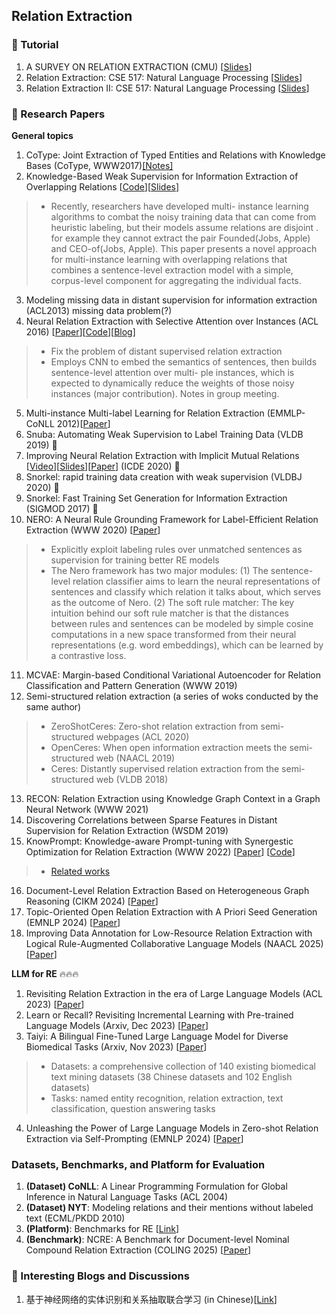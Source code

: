 ## Relation Extraction

### 📝 Tutorial
1. A SURVEY ON RELATION EXTRACTION (CMU) [[Slides](http://www.cs.cmu.edu/~nbach/papers/A-survey-on-Relation-Extraction-Slides.pdf)]
2. Relation Extraction: CSE 517: Natural Language Processing [[Slides](https://courses.cs.washington.edu/courses/cse517/13wi/slides/cse517wi13-RelationExtraction.pdf)]
3. Relation Extraction II: CSE 517: Natural Language Processing [[Slides](https://courses.cs.washington.edu/courses/cse517/13wi/slides/cse517wi13-RelationExtractionII.pdf)]

### 📝 Research Papers
__General topics__
1. CoType: Joint Extraction of Typed Entities and Relations with Knowledge Bases (CoType, WWW2017)[[Notes]](
https://blog.csdn.net/hqc888688/article/details/73559365)
2. Knowledge-Based Weak Supervision for Information Extraction of Overlapping Relations [[Code](http://aiweb.cs.washington.edu/ai/raphaelh/mr/)][[Slides](https://www.slideserve.com/anila/knowledge-based-weak-supervision-for-information-extraction-of-overlapping-relations)]
> * Recently, researchers have developed multi- instance learning algorithms to combat the noisy training data that can come from heuristic labeling, but their models assume relations are disjoint . for example they cannot extract the pair Founded(Jobs, Apple) and CEO-of(Jobs, Apple). This paper presents a novel approach for multi-instance learning with overlapping relations that combines a sentence-level extraction model with a simple, corpus-level component for aggregating the individual facts. 
3. Modeling missing data in distant supervision for information extraction (ACL2013) missing data problem(?)
4. Neural Relation Extraction with Selective Attention over Instances (ACL 2016) [[Paper](http://www.aclweb.org/anthology/P16-1200)][[Code](https://github.com/thunlp/OpenNRE)][[Blog](https://zhuanlan.zhihu.com/p/22666876)]
> * Fix the problem of distant supervised relation extraction
> * Employs CNN to embed the semantics of sentences, then builds sentence-level attention over multi- ple instances, which is expected to dynamically reduce the weights of those noisy instances (major contribution). Notes in group meeting.
5. Multi-instance Multi-label Learning for Relation Extraction (EMMLP-CoNLL 2012)[[Paper](https://www.aclweb.org/anthology/D12-1042)]
6. Snuba: Automating Weak Supervision to Label Training Data (VLDB 2019) 🌟
7. Improving Neural Relation Extraction with Implicit Mutual Relations [[Video](https://www.google.com/url?q=https://drive.google.com/open?id%3D1Ksh1lBwJ0V2nopiLoh-Uk5eofJW6uRrA&sa=D&ust=1587488616483000&usg=AFQjCNEPrROfm72JmChuKgls7cAo2fniOA)][[Slides](https://www.google.com/url?q=https://drive.google.com/open?id%3D1hIfhz0qfPu9p44kWfhhywj_D8EF9eGX5&sa=D&ust=1587488616483000&usg=AFQjCNFpDtYPPYI16sI05NBwoLqUt8jtog)][[Paper](https://conferences.computer.org/icde/2020/pdfs/ICDE2020-5acyuqhpJ6L9P042wmjY1p/290300b021/290300b021.pdf)] (ICDE 2020) 🌟
8. Snorkel: rapid training data creation with weak supervision (VLDBJ 2020) 🌟
9. Snorkel: Fast Training Set Generation for Information Extraction (SIGMOD 2017) 🌟
10. NERO: A Neural Rule Grounding Framework for Label-Efficient Relation Extraction (WWW 2020) [[Paper](https://dl.acm.org/doi/pdf/10.1145/3366423.3380282)]
> * Explicitly exploit labeling rules over unmatched sentences as supervision for training better RE models
> * The Nero framework has two major modules: (1) The sentence-level relation classifier aims to learn the neural representations of sentences and classify which relation it talks about, which serves as the outcome of Nero. (2) The soft rule matcher: The key intuition behind our soft rule matcher is that the distances between rules and sentences can be modeled by simple cosine computations in a new space transformed from their neural representations (e.g. word embeddings), which can be learned by a contrastive loss. 
11. MCVAE: Margin-based Conditional Variational Autoencoder for Relation Classification and Pattern Generation (WWW 2019)
12. Semi-structured relation extraction (a series of woks conducted by the same author)
> * ZeroShotCeres: Zero-shot relation extraction from semi-structured webpages (ACL 2020)
> * OpenCeres: When open information extraction meets the semi-structured web (NAACL 2019)
> * Ceres: Distantly supervised relation extraction from the semi-structured web (VLDB 2018)
13. RECON: Relation Extraction using Knowledge Graph Context in a Graph Neural Network (WWW 2021)
14. Discovering Correlations between Sparse Features in Distant Supervision for Relation Extraction (WSDM 2019)
15. KnowPrompt: Knowledge-aware Prompt-tuning with Synergestic Optimization for Relation Extraction (WWW 2022) [[Paper](https://arxiv.org/abs/2104.07650)] [[Code](https://github.com/zjunlp/KnowPrompt)]
> * [Related works](https://github.com/thunlp/PromptPapers)
16. Document-Level Relation Extraction Based on Heterogeneous Graph Reasoning (CIKM 2024) [[Paper](https://dl.acm.org/doi/abs/10.1145/3627673.3679899)]
17. Topic-Oriented Open Relation Extraction with A Priori Seed Generation (EMNLP 2024) [[Paper](https://aclanthology.org/2024.emnlp-main.766.pdf)]
18. Improving Data Annotation for Low-Resource Relation Extraction with Logical Rule-Augmented Collaborative Language Models (NAACL 2025) [[Paper](https://aclanthology.org/2025.naacl-long.70/)]

__LLM for RE__ 🔥🔥🔥
1. Revisiting Relation Extraction in the era of Large Language Models (ACL 2023) [[Paper](https://aclanthology.org/2023.acl-long.868.pdf)]
2. Learn or Recall? Revisiting Incremental Learning with Pre-trained Language Models (Arxiv, Dec 2023) [[Paper](https://arxiv.org/pdf/2312.07887v1.pdf)]
3. Taiyi: A Bilingual Fine-Tuned Large Language Model for Diverse Biomedical Tasks (Arxiv, Nov 2023) [[Paper](https://arxiv.org/vc/arxiv/papers/2311/2311.11608v1.pdf)]
> * Datasets: a comprehensive collection of 140 existing biomedical text mining datasets (38 Chinese datasets and 102 English datasets)
> * Tasks: named entity recognition, relation extraction, text classification, question answering tasks
4. Unleashing the Power of Large Language Models in Zero-shot Relation Extraction via Self-Prompting (EMNLP 2024) [[Paper](https://aclanthology.org/2024.findings-emnlp.769.pdf)]

### Datasets, Benchmarks, and Platform for Evaluation
1. __(Dataset) CoNLL__: A Linear Programming Formulation for Global Inference in Natural Language Tasks (ACL 2004)
2. __(Dataset) NYT__: Modeling relations and their mentions without labeled text (ECML/PKDD 2010)
3. __(Platform)__: Benchmarks for RE [[Link](https://paperswithcode.com/task/relation-extraction/latest)]
4. __(Benchmark)__: NCRE: A Benchmark for Document-level Nominal Compound Relation Extraction (COLING 2025) [[Paper](https://aclanthology.org/2025.coling-main.701/)]

### 💬 Interesting Blogs and Discussions
1. 基于神经网络的实体识别和关系抽取联合学习 (in Chinese)[[Link](https://www.cnblogs.com/robert-dlut/p/7710735.html)]
